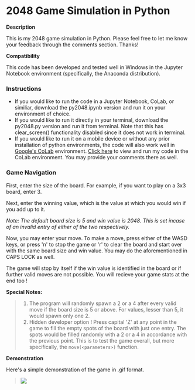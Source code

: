 # 2048 Game Simulation in Python

**Description**

This is my 2048 game simulation in Python. Please feel free to let me know your feedback through the comments section. Thanks!

**Compatibility**

This code has been developed and tested well in Windows in the Jupyter Notebook environment (specifically, the Anaconda distribution).

### Instructions

- If you would like to run the code in a Jupyter Notebook, CoLab, or similiar, download the py2048.ipynb version and run it on your environment of choice.
- If you would like to run it directly in your terminal, download the py2048.py version and run it from terminal. Note that this has clear_screen() functionality disabled since it does not work in terminal. 
- If you would like to run it on a mobile device or without any prior installation of python environments, the code will also work well in [Google's CoLab](colab.research.google.com) environment. [Click here](https://colab.research.google.com/drive/1H18pd6iJFDYlfemcnhjYHYhXtovEwU4B?usp=sharing) to view and run my code in the CoLab environment. You may provide your comments there as well.
 
### Game Navigation

First, enter the size of the board. For example, if you want to play on a 3x3 board, enter 3.

Next, enter the winning value, which is the value at which you would win if you add up to it.

*Note: The default board size is 5 and win value is 2048. This is set incase of an invalid entry of either of the two respectively.*

Now, you may enter your move. To make a move, press either of the WASD keys, or press 'n' to stop the game or 'r' to clear the board and start over with the same board size and win value. You may do the aforementioned in CAPS LOCK as well.

The game will stop by itself if the win value is identified in the board or if further valid moves are not possible.
You will recieve your game stats at the end too !

**Special Notes:**

> 1. The program will randomly spawn a 2 or a 4 after every valid move if the board size is 5 or above. For values, lesser than 5, it would spawn only one 2.
> 2. Hidden developer option ! Press capital 'Z' at any point in the game to fill the empty spots of the board with just one entry. The spots would be filled randomly with a 2 or a 4 in accordance with the previous point. This is to test the game overall, but more specifically, the `move(<parameters>)` function.

**Demonstration**

Here's a simple demonstration of the game in .gif format.

> ![](py2048demo.gif)


```python

```


```python

```
